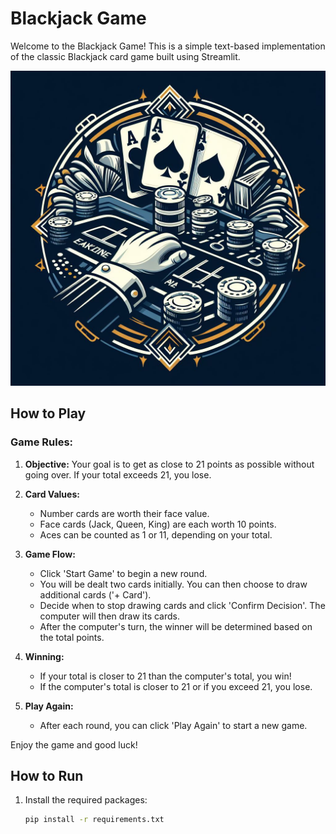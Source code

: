 # Blackjack Game

Welcome to the Blackjack Game! This is a simple text-based implementation of the classic Blackjack card game built using Streamlit.

![Blackjack Logo](https://github.com/Gorachand22/The-BlackJack-Game/blob/main/images/logo.png)

## How to Play

### Game Rules:

1. **Objective:**
   Your goal is to get as close to 21 points as possible without going over. If your total exceeds 21, you lose.

2. **Card Values:**
   - Number cards are worth their face value.
   - Face cards (Jack, Queen, King) are each worth 10 points.
   - Aces can be counted as 1 or 11, depending on your total.

3. **Game Flow:**
   - Click 'Start Game' to begin a new round.
   - You will be dealt two cards initially. You can then choose to draw additional cards ('+ Card').
   - Decide when to stop drawing cards and click 'Confirm Decision'. The computer will then draw its cards.
   - After the computer's turn, the winner will be determined based on the total points.

4. **Winning:**
   - If your total is closer to 21 than the computer's total, you win!
   - If the computer's total is closer to 21 or if you exceed 21, you lose.

5. **Play Again:**
   - After each round, you can click 'Play Again' to start a new game.

Enjoy the game and good luck!

## How to Run

1. Install the required packages:
   ```bash
   pip install -r requirements.txt
